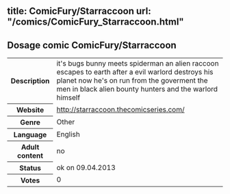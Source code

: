 title: ComicFury/Starraccoon
url: "/comics/ComicFury_Starraccoon.html"
---
Dosage comic ComicFury/Starraccoon
-----------------------------------------

<table class="comicinfo">
<tr>
<th>Description</th><td>it's bugs bunny meets spiderman an alien raccoon escapes to earth after a evil warlord destroys his planet now he's on run from the goverment the men in black alien bounty hunters and the warlord himself</td>
</tr>
<tr>
<th>Website</th><td><a href="http://starraccoon.thecomicseries.com/">http://starraccoon.thecomicseries.com/</a></td>
</tr>
<tr>
<th>Genre</th><td>Other</td>
</tr>
<tr>
<th>Language</th><td>English</td>
</tr>
<tr>
<th>Adult content</th><td>no</td>
</tr>
<tr>
<th>Status</th><td>ok on 09.04.2013</td>
</tr>
<tr>
<th>Votes</th><td>0</div></td>
</tr>
</table>
